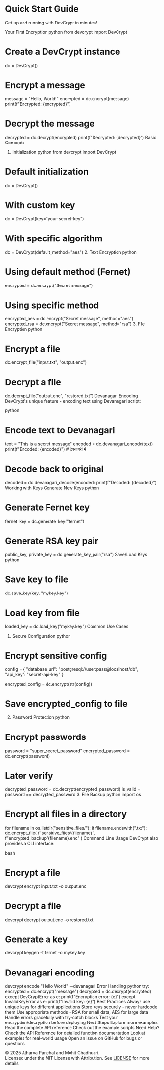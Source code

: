 # Quick Start Guide
Get up and running with DevCrypt in minutes!

Your First Encryption
python
from devcrypt import DevCrypt

# Create a DevCrypt instance
dc = DevCrypt()

# Encrypt a message
message = "Hello, World!"
encrypted = dc.encrypt(message)
print(f"Encrypted: {encrypted}")

# Decrypt the message
decrypted = dc.decrypt(encrypted)
print(f"Decrypted: {decrypted}")
Basic Concepts
1. Initialization
python
from devcrypt import DevCrypt

# Default initialization
dc = DevCrypt()

# With custom key
dc = DevCrypt(key="your-secret-key")

# With specific algorithm
dc = DevCrypt(default_method="aes")
2. Text Encryption
python
# Using default method (Fernet)
encrypted = dc.encrypt("Secret message")

# Using specific method
encrypted_aes = dc.encrypt("Secret message", method="aes")
encrypted_rsa = dc.encrypt("Secret message", method="rsa")
3. File Encryption
python
# Encrypt a file
dc.encrypt_file("input.txt", "output.enc")

# Decrypt a file
dc.decrypt_file("output.enc", "restored.txt")
Devanagari Encoding
DevCrypt's unique feature - encoding text using Devanagari script:

python
# Encode text to Devanagari
text = "This is a secret message"
encoded = dc.devanagari_encode(text)
print(f"Encoded: {encoded}")  # देवनागरी में

# Decode back to original
decoded = dc.devanagari_decode(encoded)
print(f"Decoded: {decoded}")
Working with Keys
Generate New Keys
python
# Generate Fernet key
fernet_key = dc.generate_key("fernet")

# Generate RSA key pair
public_key, private_key = dc.generate_key_pair("rsa")
Save/Load Keys
python
# Save key to file
dc.save_key(key, "mykey.key")

# Load key from file
loaded_key = dc.load_key("mykey.key")
Common Use Cases
1. Secure Configuration
python
# Encrypt sensitive config
config = {
    "database_url": "postgresql://user:pass@localhost/db",
    "api_key": "secret-api-key"
}

encrypted_config = dc.encrypt(str(config))
# Save encrypted_config to file
2. Password Protection
python
# Encrypt passwords
password = "super_secret_password"
encrypted_password = dc.encrypt(password)

# Later verify
decrypted_password = dc.decrypt(encrypted_password)
is_valid = password == decrypted_password
3. File Backup
python
import os

# Encrypt all files in a directory
for filename in os.listdir("sensitive_files/"):
    if filename.endswith(".txt"):
        dc.encrypt_file(
            f"sensitive_files/{filename}",
            f"encrypted_backup/{filename}.enc"
        )
Command Line Usage
DevCrypt also provides a CLI interface:

bash
# Encrypt a file
devcrypt encrypt input.txt -o output.enc

# Decrypt a file
devcrypt decrypt output.enc -o restored.txt

# Generate a key
devcrypt keygen -t fernet -o mykey.key

# Devanagari encoding
devcrypt encode "Hello World" --devanagari
Error Handling
python
try:
    encrypted = dc.encrypt("message")
    decrypted = dc.decrypt(encrypted)
except DevCryptError as e:
    print(f"Encryption error: {e}")
except InvalidKeyError as e:
    print(f"Invalid key: {e}")
Best Practices
Always use unique keys for different applications
Store keys securely - never hardcode them
Use appropriate methods - RSA for small data, AES for large data
Handle errors gracefully with try-catch blocks
Test your encryption/decryption before deploying
Next Steps
Explore more examples
Read the complete API reference
Check out the example scripts
Need Help?
Check the API Reference for detailed function documentation
Look at examples for real-world usage
Open an issue on GitHub for bugs or questions

© 2025 Atharva Panchal and Mohit Chadhuari.  
Licensed under the MIT License with Attribution. See [LICENSE](../LICENSE) for more details
